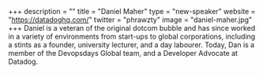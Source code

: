 +++
description = ""
title = "Daniel Maher"
type = "new-speaker"
website = "https://datadoghq.com/"
twitter = "phrawzty"
image = "daniel-maher.jpg"
+++
Daniel is a veteran of the original dotcom bubble and has since worked in a variety of environments from start-ups to global corporations, including a stints as a founder, university lecturer, and a day labourer. Today, Dan is a member of the Devopsdays Global team, and a Developer Advocate at Datadog.
